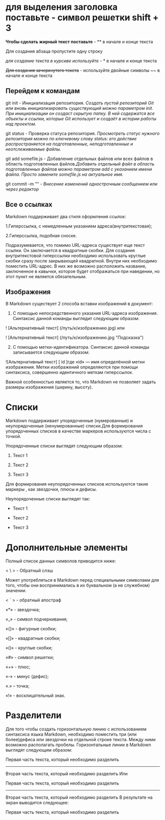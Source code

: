 # для выделения заголовка поставьте - символ решетки shift + 3 

**Чтобы сделать жирный текст поставьте** - ** в начале и конце текста 

Для создания абзаца пропустите одну строку

*для создание текста в курсиве используйте* - * в начале и конце текста

~~Для создания зачеркнутого текста~~ - используйте двойные символы ~~ в начале и конце текста

## Перейдем к командам

git init - Инициализация репозитория.
*Создать пустой репозиторий Git или вновь инициализировать существующий можно параметром init. При инициализации он создаст скрытую папку. В ней содержатся все объекты и ссылки, которые Git использует и создаёт в истории работы над проектом.*

git status - Проверка статуса репозитория. *Просмотреть статус нужного репозитория можно по ключевому слову status: его действие распространяется на подготовленные, неподготовленные и неотслеживаемые файлы.*

git add somefile.js - Добавление отдельных файлов или всех файлов в область подготовленных файлов.*Добавить отдельный файл в область подготовленных файлов можно параметром add с указанием имени файла. Просто замените somefile.js на актуальное имя.*

git commit -m "" - *Внесение изменений однострочным сообщением или через редактор*

## Все о ссылках

Markdown поддерживает два стиля оформления ссылок:

 1.Гиперссылка, с немедленным указанием адреса(внутритекстовая);

 2.Гиперссылка, подобная сноске.

Подразумевается, что помимо URL-адреса существует еще текст ссылки. Он заключается в квадратные скобки. Для создания внутритекстовой гиперссылки необходимо использовать круглые скобки сразу после закрывающей квадратной. Внутри них необходимо поместить URL-адрес. В них же возможно расположить название, заключенное в кавычки, которое будет отображаться при наведении, но этот пункт не является обязательным.

## Изображения 

В Markdown существует 2 способа вставки изображений в документ:

1. С помощью непосредственного указания URL-адреса изображения. Синтаксис данной команды выглядит следующим образом:

! [Альтернативный текст] (/путь/к/изображению.jpg)
или

 ! [Альтернативный текст] (/путь/к/изображению.jpg "Подсказка")

 2. С помощью метки-идентификатора. Синтаксис данной команды записывается следующим образом:

![Альтернативный текст] [ id ]где «id» — имя определённой метки изображения. Метки изображений определяются при помощи синтаксиса, совершенно идентичного меткам гиперссылок.

 
Важной особенностью является то, что Markdown не позволяет задать размеры изображения (ширину, высоту).

# Списки

Markdown поддерживает упорядоченные (нумерованные) и неупорядоченные (ненумерованные) списки.Для формирования упорядоченных списков в качестве маркеров используются числа с точкой.

Упорядоченные списки выглядят следующим образом:

1. Текст 1
 
2. Текст 2

3. Текст 3

Для формирования неупорядоченных списков используются такие маркеры , как звездочки, плюсы и дефисы.

Неупорядоченные списки выглядят так:

* Текст 1

* Текст 2

* Текст 3

# Дополнительные элементы

 Полный список данных символов приводится ниже:

 < \ > - Обратный слэш

 Может употребляться в Markdown перед специальными символами для того, чтобы они воспринимались в их буквальном (а не служебном) значении.

 < ` > - обратный апостраф

 «*» - звездочка;

«_» - символ подчеркивания;

«{}» - фигурные скобки;

«[]» - квадратные скобки;

«()» - круглые скобки;

«#» - символ решетки;

«+» - плюс;

«-» - минус (дефис);

«.» – точка;

«!» - восклицательный знак.

# Разделители

Для того чтобы создать горизонтальную линию с использованием синтаксиса языка Markdown, необходимо поместить три (или более)дефиса или звездочки на отдельной строке текста. Между ними возможно располагать пробелы. Горизонтальные линии в Markdown выглядят следующим образом:

Первая часть текста, который необходимо разделить
***
Вторая часть текста, который необходимо разделить
Или

Первая часть текста, который необходимо разделить

---

Вторая часть текста, который необходимо разделить
В результате на экран выводится следующее:

Первая часть текста, который необходимо разделить
